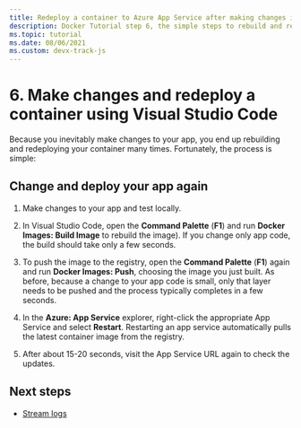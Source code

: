 ```yaml
---
title: Redeploy a container to Azure App Service after making changes in Visual Studio Code
description: Docker Tutorial step 6, the simple steps to rebuild and redeploy a container image.
ms.topic: tutorial
ms.date: 08/06/2021
ms.custom: devx-track-js
---
```


# 6. Make changes and redeploy a container using Visual Studio Code

Because you inevitably make changes to your app, you end up rebuilding and redeploying your container many times. Fortunately, the process is simple:

## Change and deploy your app again

1. Make changes to your app and test locally.

1. In Visual Studio Code, open the **Command Palette** (**F1**) and run **Docker Images: Build Image** to rebuild the image). If you change only app code, the build should take only a few seconds.

1. To push the image to the registry, open the **Command Palette** (**F1**) again and run **Docker Images: Push**, choosing the image you just built. As before, because a change to your app code is small, only that layer needs to be pushed and the process typically completes in a few seconds.

1. In the **Azure: App Service** explorer, right-click the appropriate App Service and select **Restart**. Restarting an app service automatically pulls the latest container image from the registry.

1. After about 15-20 seconds, visit the App Service URL again to check the updates.

## Next steps

* [Stream logs](tutorial-vscode-docker-node-07.md)